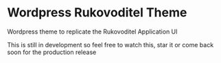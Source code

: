 # Wordpress Rukovoditel Theme
Wordpress theme to replicate the Rukovoditel Application UI

This is still in development so feel free to watch this, star it or come back soon for the production release
